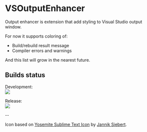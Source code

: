 # VSOutputEnhancer
Output enhancer is extension that add styling to Visual Studio output window.

For now it supports coloring of:  
* Build/rebuild result message
* Compiler errors and warnings

And this list will grow in the nearest future.

## Builds status
Development:  
![](https://balakin.visualstudio.com/DefaultCollection/_apis/public/build/definitions/cac64fb5-9b23-4934-bc77-173d16aed6f0/9/badge)

Release:  
![](https://balakin.visualstudio.com/DefaultCollection/_apis/public/build/definitions/cac64fb5-9b23-4934-bc77-173d16aed6f0/8/badge)

--

Icon based on [Yosemite Sublime Text Icon](https://dribbble.com/shots/1827862-Yosemite-Sublime-Text-Icon) by [Jannik Siebert](https://dribbble.com/janniks).
